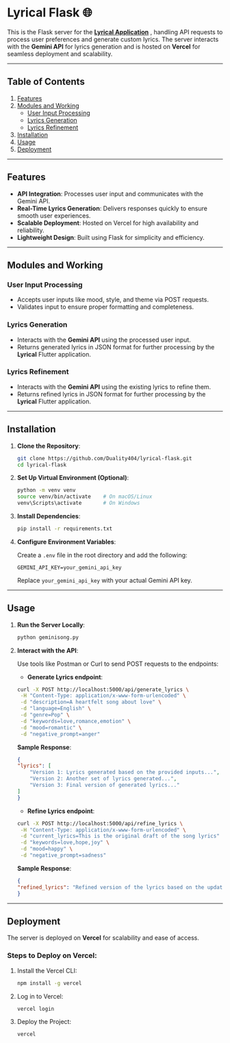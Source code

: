 # Lyrical Flask 🌐  

This is the Flask server for the **[Lyrical Application](https://github.com/Duality404/Lyrical)** , handling API requests to process user preferences and generate custom lyrics. The server interacts with the **Gemini API** for lyrics generation and is hosted on **Vercel** for seamless deployment and scalability.  

---

## Table of Contents  

1. [Features](#features)  
2. [Modules and Working](#modules-and-working)  
    * [User Input Processing](#user-input-processing)  
    * [Lyrics Generation](#lyrics-generation)
    * [Lyrics Refinement](#lyrics-refinement)  
3. [Installation](#installation)  
4. [Usage](#usage)  
5. [Deployment](#deployment)  

---

## Features  

- **API Integration**: Processes user input and communicates with the Gemini API.  
- **Real-Time Lyrics Generation**: Delivers responses quickly to ensure smooth user experiences.  
- **Scalable Deployment**: Hosted on Vercel for high availability and reliability.  
- **Lightweight Design**: Built using Flask for simplicity and efficiency.  

---

## Modules and Working  

### User Input Processing  

- Accepts user inputs like mood, style, and theme via POST requests.  
- Validates input to ensure proper formatting and completeness.  

### Lyrics Generation  

- Interacts with the **Gemini API** using the processed user input.  
- Returns generated lyrics in JSON format for further processing by the **Lyrical** Flutter application.

### Lyrics Refinement  

- Interacts with the **Gemini API** using the existing lyrics to refine them.  
- Returns refined lyrics in JSON format for further processing by the **Lyrical** Flutter application.  

---

## Installation  

1. **Clone the Repository**:  

    ```bash
    git clone https://github.com/Duality404/lyrical-flask.git
    cd lyrical-flask
    ```

2. **Set Up Virtual Environment (Optional)**:  

    ```bash
    python -m venv venv
    source venv/bin/activate    # On macOS/Linux
    venv\Scripts\activate       # On Windows
    ```

3. **Install Dependencies**:  

    ```bash
    pip install -r requirements.txt
    ```

4. **Configure Environment Variables**:  

    Create a `.env` file in the root directory and add the following:  

    ```env
    GEMINI_API_KEY=your_gemini_api_key
    ```

    Replace `your_gemini_api_key` with your actual Gemini API key.  

---

## Usage  

1. **Run the Server Locally**:  

    ```bash
    python geminisong.py
    ```

2. **Interact with the API**:  

    Use tools like Postman or Curl to send POST requests to the endpoints:
     
    - **Generate Lyrics endpoint**:  
    ```bash
    curl -X POST http://localhost:5000/api/generate_lyrics \
     -H "Content-Type: application/x-www-form-urlencoded" \
     -d "description=A heartfelt song about love" \
     -d "language=English" \
     -d "genre=Pop" \
     -d "keywords=love,romance,emotion" \
     -d "mood=romantic" \
     -d "negative_prompt=anger"
    ```

   **Sample Response**:  

    ```json
    {
    "lyrics": [
        "Version 1: Lyrics generated based on the provided inputs...",
        "Version 2: Another set of lyrics generated...",
        "Version 3: Final version of generated lyrics..."
    ]
    }
    ```
    - **Refine Lyrics endpoint**:  
    ```bash
    curl -X POST http://localhost:5000/api/refine_lyrics \
     -H "Content-Type: application/x-www-form-urlencoded" \
     -d "current_lyrics=This is the original draft of the song lyrics" \
     -d "keywords=love,hope,joy" \
     -d "mood=happy" \
     -d "negative_prompt=sadness"
    ```

    **Sample Response**:  

    ```json
    {
    "refined_lyrics": "Refined version of the lyrics based on the updated inputs."
    }

    ```

---

## Deployment  

The server is deployed on **Vercel** for scalability and ease of access.  

### Steps to Deploy on Vercel:  

1. Install the Vercel CLI:  

    ```bash
    npm install -g vercel
    ```

2. Log in to Vercel:  

    ```bash
    vercel login
    ```

3. Deploy the Project:  

    ```bash
    vercel
    ```
